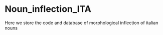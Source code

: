 # Noun_inflection_ITA
Here we store the code and database of morphological inflection of italian nouns
